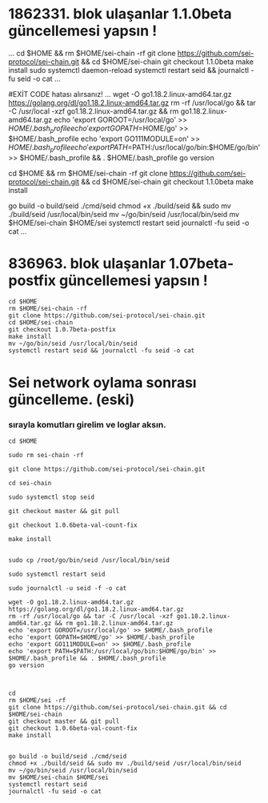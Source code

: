 # 1862331. blok ulaşanlar 1.1.0beta güncellemesi yapsın !
...
cd $HOME && rm $HOME/sei-chain -rf
git clone https://github.com/sei-protocol/sei-chain.git && cd $HOME/sei-chain
git checkout 1.1.0beta
make install
sudo systemctl daemon-reload
systemctl restart seid && journalctl -fu seid -o cat
...

#EXİT CODE hatası alırsanız!
...
wget -O go1.18.2.linux-amd64.tar.gz https://golang.org/dl/go1.18.2.linux-amd64.tar.gz
rm -rf /usr/local/go && tar -C /usr/local -xzf go1.18.2.linux-amd64.tar.gz && rm go1.18.2.linux-amd64.tar.gz
echo 'export GOROOT=/usr/local/go' >> $HOME/.bash_profile
echo 'export GOPATH=$HOME/go' >> $HOME/.bash_profile
echo 'export GO111MODULE=on' >> $HOME/.bash_profile
echo 'export PATH=$PATH:/usr/local/go/bin:$HOME/go/bin' >> $HOME/.bash_profile && . $HOME/.bash_profile
go version

cd $HOME && rm $HOME/sei-chain -rf
git clone https://github.com/sei-protocol/sei-chain.git && cd $HOME/sei-chain
git checkout 1.1.0beta
make install

go build -o build/seid ./cmd/seid
chmod +x ./build/seid && sudo mv ./build/seid /usr/local/bin/seid
mv ~/go/bin/seid /usr/local/bin/seid
mv $HOME/sei-chain $HOME/sei
systemctl restart seid
journalctl -fu seid -o cat
...



# 836963. blok ulaşanlar 1.07beta-postfix güncellemesi yapsın !
```
cd $HOME
rm $HOME/sei-chain -rf
git clone https://github.com/sei-protocol/sei-chain.git
cd $HOME/sei-chain
git checkout 1.0.7beta-postfix
make install
mv ~/go/bin/seid /usr/local/bin/seid
systemctl restart seid && journalctl -fu seid -o cat
```



# Sei network oylama sonrası güncelleme. (eski)

### sırayla komutları girelim ve loglar aksın.

```
cd $HOME

sudo rm sei-chain -rf

git clone https://github.com/sei-protocol/sei-chain.git

cd sei-chain

sudo systemctl stop seid

git checkout master && git pull

git checkout 1.0.6beta-val-count-fix

make install


sudo cp /root/go/bin/seid /usr/local/bin/seid

sudo systemctl restart seid

sudo journalctl -u seid -f -o cat
```


```
wget -O go1.18.2.linux-amd64.tar.gz https://golang.org/dl/go1.18.2.linux-amd64.tar.gz
rm -rf /usr/local/go && tar -C /usr/local -xzf go1.18.2.linux-amd64.tar.gz && rm go1.18.2.linux-amd64.tar.gz
echo 'export GOROOT=/usr/local/go' >> $HOME/.bash_profile
echo 'export GOPATH=$HOME/go' >> $HOME/.bash_profile
echo 'export GO111MODULE=on' >> $HOME/.bash_profile
echo 'export PATH=$PATH:/usr/local/go/bin:$HOME/go/bin' >> $HOME/.bash_profile && . $HOME/.bash_profile
go version



cd
rm $HOME/sei -rf
git clone https://github.com/sei-protocol/sei-chain.git && cd $HOME/sei-chain
git checkout master && git pull
git checkout 1.0.6beta-val-count-fix
make install


go build -o build/seid ./cmd/seid
chmod +x ./build/seid && sudo mv ./build/seid /usr/local/bin/seid
mv ~/go/bin/seid /usr/local/bin/seid
mv $HOME/sei-chain $HOME/sei
systemctl restart seid
journalctl -fu seid -o cat
```
